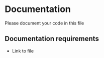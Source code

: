 # Documentation
Please document your code in this file

## Documentation requirements
* Link to file

